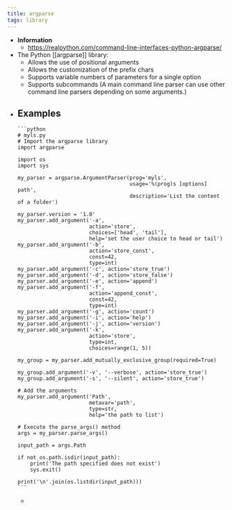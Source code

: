 ```yaml
---
title: argparse
tags: library
---
```


- **Information**
	- https://realpython.com/command-line-interfaces-python-argparse/
- The Python [[argparse]] library:
	- Allows the use of positional arguments
	- Allows the customization of the prefix chars
	- Supports variable numbers of parameters for a single option
	- Supports subcommands (A main command line parser can use other command line parsers depending on some arguments.)
- **Examples**
	-
	  ```python
	  # myls.py
	  # Import the argparse library
	  import argparse
	  
	  import os
	  import sys
	  
	  my_parser = argparse.ArgumentParser(prog='myls',
	                                      usage='%(prog)s [options] path',
	                                      description='List the content of a folder')
	  
	  my_parser.version = '1.0'
	  my_parser.add_argument('-a',
	                         action='store',
	                         choices=['head', 'tail'],
	                         help='set the user choice to head or tail')
	  my_parser.add_argument('-b',
	                         action='store_const',
	                         const=42,
	                         type=int)
	  my_parser.add_argument('-c', action='store_true')
	  my_parser.add_argument('-d', action='store_false')
	  my_parser.add_argument('-e', action='append')
	  my_parser.add_argument('-f',
	                         action='append_const',
	                         const=42,
	                         type=int)
	  my_parser.add_argument('-g', action='count')
	  my_parser.add_argument('-i', action='help')
	  my_parser.add_argument('-j', action='version')
	  my_parser.add_argument('-k',
	                         action='store',
	                         type=int,
	                         choices=range(1, 5))
	  
	  my_group = my_parser.add_mutually_exclusive_group(required=True)
	  
	  my_group.add_argument('-v', '--verbose', action='store_true')
	  my_group.add_argument('-s', '--silent', action='store_true')
	  
	  # Add the arguments
	  my_parser.add_argument('Path',
	                         metavar='path',
	                         type=str,
	                         help='the path to list')
	  
	  # Execute the parse_args() method
	  args = my_parser.parse_args()
	  
	  input_path = args.Path
	  
	  if not os.path.isdir(input_path):
	      print('The path specified does not exist')
	      sys.exit()
	  
	  print('\n'.join(os.listdir(input_path)))
	  ```
	-